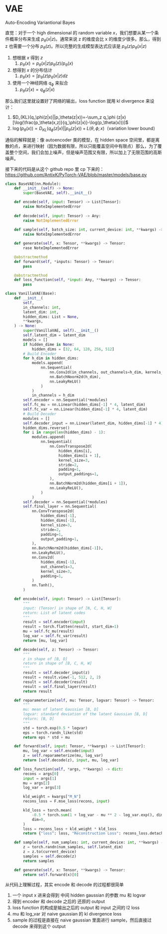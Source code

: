# VAE

Auto-Encoding Variantional Bayes

直觉：对于一个 high dimensional 的 random variable $x$，我们想要从某一个条件概率分布来生成 $p_\theta(x|z)$。通常来说 z 的维度会比 x 的维度少很多。那么，得到 z 也需要一个分布 $p_\theta(z)$。所以完整的生成模型表达式应该是 $p_\theta(z) p_\theta(x|z)$

1. 想根据 $x$ 得到 $z$
    1. $p_\theta(x) = p_\theta(x|z)p_\theta(z)/p_\theta(x)$
2. 想得到 $x$ 的分布估计
    1. $p_\theta(x) = \int p_\theta(z) p_\theta(x|z) dz$
3. 使用一个神经网络 $q_\phi$ 来拟合
    1. $p_\theta(z|x) = q_\phi(z|x)$

那么我们这里就设置好了网络的输出，loss function 就用 kl divergence 来设计：
1. $D_{KL}(q_\phi(z|x)||p_\theta(z|x))=-\sum_z q_\phi (z|x)[\log(\frac{p_\theta(x,z)}{q_\phi(z|x)}-\log(p_\theta(x)))]$
2. $\log(p_\theta(x))=D_{KL}(q_\phi(z|x)||p_\theta(z|x))+L(\theta,\phi; x)$（variation lower bound）


通俗的解释就是：像 autoencoder 类的模型，在 hidden space 空间里，都是离散的点，来进行映射（因为数据有限，所以只能覆盖空间中有限点）那么，为了覆盖整个空间，我们会加上噪声，但是噪声范围又有限，所以加上了无限范围的高斯噪声。

接下来的代码是从这个 github repo 里 cp 下来的：
https://github.com/AntixK/PyTorch-VAE/blob/master/models/base.py
~~~python
class BaseVAE(nn.Module):
    def __init__(self) -> None:
        super(BaseVAE, self).__init__()

    def encode(self, input: Tensor) -> List[Tensor]:
        raise NoteImplementedError
    
    def decode(self, input: Tensor) -> Any:
        raise NotImplementedError
    
    def sample(self, batch_size: int, current_device: int, **kwargs) -> Tensor:
        raise NoteImplementedError

    def generate(self, x: Tensor, **kwargs) -> Tensor:
        rase NoteImplementedError

    @abstractmethod
    def forward(self, *inputs: Tensor) -> Tensor:
        pass

    @abstractmethod
    def loss_function(self, *input: Any, **kwargs) -> Tensor:
        pass
~~~
~~~python
class VanillaVAE(Base):
    def __init__(
        self,
        in_channels: int,
        latent_dim: int,
        hidden_dims: List = None,
        **kwargs,
    ) -> None:
        super(VanillaVAE, self).__init__()
        self.latent_dim = latent_dim
        models = []
        if hidden_dime is None:
            hidden_dims = [32, 64, 128, 256, 512]
        # Build Encoder
        for h_dim in hidden_dims:
            models.append(
                nn.Sequential(
                    nn.Conv2d(in_channels, out_channels=h_dim, kernels_size=3, stride=2, padding=1),
                    nn.BatchNoorm2d(h_dim),
                    nn.LeakyReLU()
                )
            )
            in_channels = h_dim
        self.encoder = nn.Sequential(*modules)
        self.fc_mu = nn.Linear(hidden_dims[-1] * 4, latent_dim)
        self.fc_var = nn.Linear(hidden_dims[-1] * 4, latent_dim)
        # Build Decoder
        modules = []
        self.decoder_input = nn.Linear(latent_dim, hidden_dims[-1] * 4)
        hidden_dims.reverse()
        for i in range(len(hidden_dims) - 1):
            modules.append(
                nn.Sequential(
                    nn.ConvTranspose2d(
                        hidden_dims[i],
                        hidden_dims[i + 1],
                        kernel_size=3,
                        stride=2,
                        padding=1,
                        output_paddings=1,
                    ),
                    nn.BatchNorm2d(hidden_dims[i + 1]),
                    nn.LeakyReLU(),
                )
            )
        self.decoder = nn.Sequential(*modules)
        self.final_layer = nn.Sequential(
            nn.ConvTranspose2d(
                hidden_dims[-1],
                hidden_dims[-1],
                kernel_size=3,
                stride=2,
                padding=1,
                output_padding=1,
            ),
            nn.BatchNorm2d(hidden_dims[-1]),
            nn.LeakyReLU(),
            nn.Conv2d(
                hidden_dims[-1],
                out_channels=3,
                kernel_size=3,
                padding=1,
            )
            nn.Tanh(),
        )

    def encode(self, input: Tensor) -> List[Tensor]:
        """
        input: (Tensor) in shape of [N, C, H, W]
        return: List of latent codes
        """
        result = self.encoder(input)
        result = torch.flatten(result, start_dim=1)
        mu = self.fc_mu(result)
        log_var = self.fc_var(result)
        return [mu, log_var]

    def decode(self, z: Tensor) -> Tensor:
        """
        z in shape of [B, D]
        return in shape of [B, C, H, W]
        """
        result = self.decoder_input(z)
        result = result.view(-1, 512, 2, 2)
        result = self.decoder(result)
        result = self.final_layer(result)
        return result

    def reparameterize(self, mu: Tensor, logvar: Tensor) -> Tensor:
        """
        mu: mean of latent Gaussian [B, D]
        logvar: standard deviation of the latent Gaussian [B, D]
        return: [B, D]
        """
        std = torch.exp(0.5 * logvar)
        eps = torch.randn_like(std)
        return eps * std + mu

    def forward(self, input: Tensor, **kwargs) -> List[Tensor]:
        mu, log_var = self.encode(input)
        z = self.reparameterize(mu, log_var)
        return [self.decode(z), input, mu, log_var]

    def loss_function(self, *args, **kwargs) -> dict:
        recons = args[0]
        input = args[1]
        mu = args[2]
        log_var = args[3]

        kld_weight = kwargs["M_N"]
        recons_loss = F.mse_loss(recons, input)

        kld_loss = torch.mean(
            -0.5 * torch.sum(1 + log_var - mu ** 2 - log_var.exp(), dim=1),
            dim=0,
        )
        loss = recons_loss + kld_weight * kld_loss
        return {"loss": loss, "Reconstruction Loss": recons_loss.detach(), "kld": -kld_loss.detach()}

    def sample(self, num_samples: int, current_device: int, **kwargs) -> Tensor:
        z = torch.randn(num_samples, self.latent_dim)
        z = z.to(current_device)
        samples = self.decode(z)
        return samples

    def generate(self, x: Tensor, **kwargs) -> Tensor:
        return self.forward(x)[0]
~~~

从代码上理解过程，其实 encode 和 decode 的过程都很简单
1. 一个 input x 进来会得到 中间 hidden gaussian 的参数 mu 和 logvar
2. 得到 encoder 和 decode 之后的 还原的 output
3. loss function 的构成是输出之后的 output 和 input 之间的 l2 loss
4. mu 和 log_var 对 naive gaussian 的 kl divergence loss
5. sample 的过程是直接在 naive gaussian 里面进行 sample，然后直接过 decode 来得到这个 output